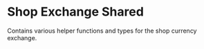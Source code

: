 # Shop Exchange Shared

Contains various helper functions and types for the shop currency exchange.
